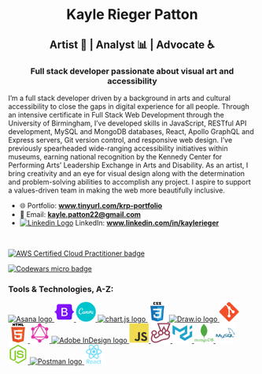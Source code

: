 <h1 align="center">Kayle Rieger Patton</h1>
<h2 align="center">Artist 🎨 | Analyst 📊 | Advocate ♿️ </h2>
<h3 align="center">Full stack developer passionate about visual art and accessibility</h3>
<p> I’m a full stack developer driven by a background in arts and cultural accessibility to close the gaps in digital experience for all people. Through an intensive certificate in Full Stack Web Development through the University of Birmingham, I’ve developed skills in JavaScript, RESTful API development, MySQL and MongoDB databases, React, Apollo GraphQL and Express servers, Git version control, and responsive web design. I’ve previously spearheaded wide-ranging accessibility initiatives within museums, earning national recognition by the Kennedy Center for Performing Arts’ Leadership Exchange in Arts and Disability. As an artist, I bring creativity and an eye for visual design along with the determination and problem-solving abilities to accomplish any project. I aspire to support a values-driven team in making the web more beautifully inclusive.
 </p>

- 🌐  Portfolio: **www.tinyurl.com/krp-portfolio**
- 📧  Email: **kayle.patton22@gmail.com**
- <a href="www.linkedin.com/in/kaylerieger"><img src="https://www.freeiconspng.com/uploads/linkedin-logo-3.png" width="20" alt="Linkedin Logo" /></a> LinkedIn: **www.linkedin.com/in/kaylerieger**

<p>&ensp;</p>
<!-- AWS Cloud Practitioner badge -->
 <a href="https://www.credly.com/badges/7e1edbe4-7b40-4992-be8e-2c7c82091efd/public_url" target="_blank" rel="noreferrer"> <img src="https://images.credly.com/size/220x220/images/00634f82-b07f-4bbd-a6bb-53de397fc3a6/image.png" alt="AWS Certified Cloud Practitioner badge" width="80" height="80"/> </a>
 
<!-- Codewars badge -->
 <a href="https://www.codewars.com/users/kayleriegerpatton" target="_blank" rel="noreferrer"> <img src="https://www.codewars.com/users/kayleriegerpatton/badges/micro" alt="Codewars micro badge"/> </a>
 
<h3 align="left">Tools & Technologies, A-Z:</h3>
<p> 
 <!-- Asana  -->
 <a href="https://asana.com/" target="_blank" rel="noreferrer"> <img src="https://pngset.com/images/asana-logo-svg-light-traffic-light-balloon-transparent-png-1029100.png" alt="Asana logo" width="40" height="40"/> </a>
  <!--  Bootstrap  -->
  <a href="https://getbootstrap.com/" target="_blank"> <img src="https://github.com/devicons/devicon/blob/master/icons/bootstrap/bootstrap-original.svg" alt="bootstrap logo" width="40" height="40"/> </a> 
  <!--  Canva  -->
  <a href="https://www.canva.com/en_gb/" target="_blank"> <img src="https://github.com/devicons/devicon/blob/master/icons/canva/canva-original.svg" alt="canva logo" width="40" height="40"/> </a> 
  <!--  Chart.js  -->
  <a href="https://www.chartjs.org/" target="_blank"> <img src="https://www.chartjs.org/img/chartjs-logo.svg" alt="chart.js logo" width="40" height="40"/> </a> 
<!--  CSS  -->
  <a href="https://developer.mozilla.org/en-US/docs/Web/CSS" target="_blank"> <img src="https://raw.githubusercontent.com/devicons/devicon/master/icons/css3/css3-original-wordmark.svg" alt="css3 logo" width="40" height="40"/> </a>
  <!-- Drawio -->
  <a href="https://www.diagrams.net/" target="_blank"> <img src="https://images.ctfassets.net/3ouphkrynjol/IoSmRtVKmcM4WAmw02KCE/04cc2e708b6aeb565a81e54cba03cf3f/gidq2wpM.jpg" alt="Draw.io logo" width="40" height="40"/> </a>
 <!-- Git  --> 
 <a href="https://git-scm.com/" target="_blank"> <img src="https://github.com/devicons/devicon/blob/master/icons/git/git-plain.svg" alt="git logo" width="40" height="40"/> </a>
  <!-- HTML --> 
  <a href="https://developer.mozilla.org/en-US/docs/Web/HTML" target="_blank"> <img src="https://raw.githubusercontent.com/devicons/devicon/master/icons/html5/html5-original-wordmark.svg" alt="html5 logo" width="40" height="40"/> </a>
<!-- GraphQL -->
<a href="https://graphql.org/" target="_blank"> <img src="https://github.com/devicons/devicon/blob/master/icons/graphql/graphql-plain.svg" alt="GraphQL logo" width="40" height="40"/> </a>
<!-- InDesign  -->
<a href="https://www.adobe.com/uk/products/indesign/free-trial-download.html" target="_blank"> <img src="https://www.adobe.com/content/dam/shared/images/product-icons/svg/indesign.svg" alt="Adobe InDesign logo" width="40" height="40"/> </a>
<!-- JS --> 
<a href="https://developer.mozilla.org/en-US/docs/Web/JavaScript" target="_blank"> <img src="https://raw.githubusercontent.com/devicons/devicon/master/icons/javascript/javascript-original.svg" alt="javascript logo" width="40" height="40"/> </a> 
 <!-- Jest --> 
 <a href="https://jestjs.io/" target="_blank"> <img src="https://raw.githubusercontent.com/devicons/devicon/master/icons/jest/jest-plain.svg" alt="jest logo" width="40" height="40"/> </a>
 <!--  Material UI  -->
  <a href="https://mui.com/" target="_blank"> <img src="https://raw.githubusercontent.com/devicons/devicon/1119b9f84c0290e0f0b38982099a2bd027a48bf1/icons/materialui/materialui-plain.svg" alt="Material UI logo" width="40" height="40"/> </a>
<!--  MongoDB  -->
  <a href="https://www.mongodb.com/" target="_blank"> <img src="https://github.com/devicons/devicon/blob/master/icons/mongodb/mongodb-plain-wordmark.svg" alt="MongoDB logo" width="40" height="40"/> </a>
<!--  MySQL  -->
  <a href="https://www.mysql.com/" target="_blank"> <img src="https://github.com/devicons/devicon/blob/master/icons/mysql/mysql-plain-wordmark.svg" alt="MySQL logo" width="40" height="40"/> </a>
<!--  NodeJS  -->
  <a href="https://nodejs.org/en/" target="_blank"> <img src="https://github.com/devicons/devicon/blob/master/icons/nodejs/nodejs-original.svg" alt="Node.js logo" width="40" height="40"/> </a>
  <!-- Postman -->
<a href="https://postman.com" target="_blank" rel="noreferrer"> <img src="https://www.vectorlogo.zone/logos/getpostman/getpostman-icon.svg" alt="Postman logo" width="40" height="40"/> </a>
<!-- React -->
<a href="https://reactjs.org/" target="_blank" rel="noreferrer"> <img src="https://raw.githubusercontent.com/devicons/devicon/master/icons/react/react-original-wordmark.svg" alt="React.js logo" width="40" height="40"/> </a>

  </p>



